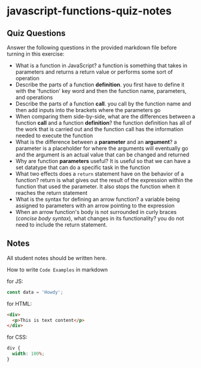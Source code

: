 # javascript-functions-quiz-notes

## Quiz Questions

Answer the following questions in the provided markdown file before turning in this exercise:

- What is a function in JavaScript?
  a function is something that takes in parameters and returns a return value or performs some sort of operation
- Describe the parts of a function **definition**.
  you first have to define it with the 'function' key word and then the function name, parameters, and operations
- Describe the parts of a function **call**.
  you call by the function name and then add inputs into the brackets where the parameters go
- When comparing them side-by-side, what are the differences between a function **call** and a function **definition**?
  the function definition has all of the work that is carried out and the function call has the information needed to execute the function
- What is the difference between a **parameter** and an **argument**?
  a parameter is a placeholder for where the arguments will eventually go and the argument is an actual value that can be changed and returned
- Why are function **parameters** useful?
  It is useful so that we can have a set datatype that can do a specific task in the function
- What two effects does a `return` statement have on the behavior of a function?
  return is what gives out the result of the expression within the function that used the parameter. It also stops the function when it reaches the return statement
- What is the syntax for defining an arrow function?
  a variable being assigned to parameters with an arrow pointing to the expression
- When an arrow function's body is not surrounded in curly braces (_concise body syntax_), what changes in its functionality?
  you do not need to include the return statement.

## Notes

All student notes should be written here.

How to write `Code Examples` in markdown

for JS:

```javascript
const data = 'Howdy';
```

for HTML:

```html
<div>
  <p>This is text content</p>
</div>
```

for CSS:

```css
div {
  width: 100%;
}
```
